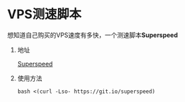 # VPS测速脚本

想知道自己购买的VPS速度有多快，一个测速脚本**Superspeed**

<!--more-->

1. 地址

   [Superspeed](https://github.com/ernisn/superspeed)

2. 使用方法

   ```shell
   bash <(curl -Lso- https://git.io/superspeed)
   ```

   

